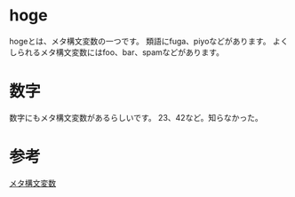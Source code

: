# hoge
hogeとは、メタ構文変数の一つです。
類語にfuga、piyoなどがあります。
よくしられるメタ構文変数にはfoo、bar、spamなどがあります。

# 数字
数字にもメタ構文変数があるらしいです。
23、42など。知らなかった。

# 参考
[メタ構文変数](https://ja.wikipedia.org/wiki/%E3%83%A1%E3%82%BF%E6%A7%8B%E6%96%87%E5%A4%89%E6%95%B0)
